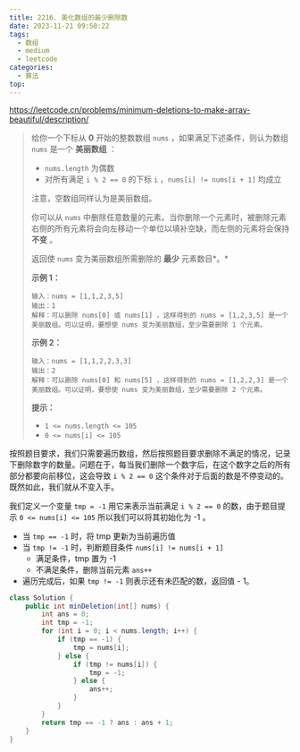 ```yaml
---
title: 2216. 美化数组的最少删除数
date: 2023-11-21 09:50:22
tags:
  - 数组
  - medium
  - leetcode
categories:
  - 算法
top:
---
```


https://leetcode.cn/problems/minimum-deletions-to-make-array-beautiful/description/

<!-- more -->

> 给你一个下标从 **0** 开始的整数数组 `nums` ，如果满足下述条件，则认为数组 `nums` 是一个 **美丽数组** ：
>
> - `nums.length` 为偶数
> - 对所有满足 `i % 2 == 0` 的下标 `i` ，`nums[i] != nums[i + 1]` 均成立
>
> 注意，空数组同样认为是美丽数组。
>
> 你可以从 `nums` 中删除任意数量的元素。当你删除一个元素时，被删除元素右侧的所有元素将会向左移动一个单位以填补空缺，而左侧的元素将会保持 **不变** 。
>
> 返回使 `nums` 变为美丽数组所需删除的 **最少** 元素数目*。*
>
>  
>
> **示例 1：**
>
> ```
> 输入：nums = [1,1,2,3,5]
> 输出：1
> 解释：可以删除 nums[0] 或 nums[1] ，这样得到的 nums = [1,2,3,5] 是一个美丽数组。可以证明，要想使 nums 变为美丽数组，至少需要删除 1 个元素。
> ```
>
> **示例 2：**
>
> ```
> 输入：nums = [1,1,2,2,3,3]
> 输出：2
> 解释：可以删除 nums[0] 和 nums[5] ，这样得到的 nums = [1,2,2,3] 是一个美丽数组。可以证明，要想使 nums 变为美丽数组，至少需要删除 2 个元素。
> ```
>
>  
>
> **提示：**
>
> - `1 <= nums.length <= 105`
> - `0 <= nums[i] <= 105`

按照题目要求，我们只需要遍历数组，然后按照题目要求删除不满足的情况，记录下删除数字的数量。问题在于，每当我们删除一个数字后，在这个数字之后的所有部分都要向前移位，这会导致 `i % 2 == 0` 这个条件对于后面的数是不停变动的。既然如此，我们就从不变入手。

我们定义一个变量 `tmp = -1` 用它来表示当前满足 `i % 2 == 0` 的数，由于题目提示 `0 <= nums[i] <= 105` 所以我们可以将其初始化为 -1 。

* 当 `tmp == -1` 时，将 tmp 更新为当前遍历值
* 当 `tmp != -1` 时，判断题目条件 `nums[i] != nums[i + 1]`
  * 满足条件，tmp 置为 -1
  * 不满足条件，删除当前元素 `ans++`
* 遍历完成后，如果 `tmp != -1` 则表示还有未匹配的数，返回值 - 1。

```java
class Solution {
    public int minDeletion(int[] nums) {
        int ans = 0;
        int tmp = -1;
        for (int i = 0; i < nums.length; i++) {
            if (tmp == -1) {
                tmp = nums[i];
            } else {
                if (tmp != nums[i]) {
                    tmp = -1;
                } else {
                    ans++;
                }
            }
        }
        return tmp == -1 ? ans : ans + 1;
    }
}
```
